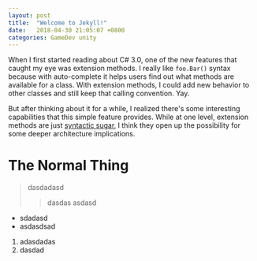 ```yaml
---
layout: post
title:  "Welcome to Jekyll!"
date:   2018-04-30 21:05:07 +0800
categories: GameDev unity
---
```


When I first started reading about C# 3.0, one of the new features that caught
my eye was extension methods. I really like `foo.Bar()` syntax because with
auto-complete it helps users find out what methods are available for a class.
With extension methods, I could add new behavior to other classes and still
keep that calling convention. Yay.

But after thinking about it for a while, I realized there's some interesting
capabilities that this simple feature provides. While at one level, extension
methods are just [syntactic sugar](http://weblog.raganwald.com/2007/04/writing-programs-for-people-to-read.html), I think they open up the possibility
for some deeper architecture implications.

# The Normal Thing

> dasdadasd
>> dasdas asdasd 
* sdadasd
* asdasdsad
1. adasdadas
1. dasdad
